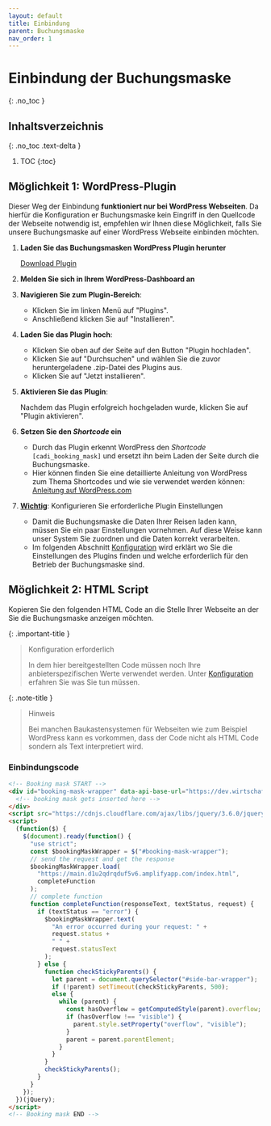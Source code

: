 ```yaml
---
layout: default
title: Einbindung
parent: Buchungsmaske
nav_order: 1
---
```


# Einbindung der Buchungsmaske
{: .no_toc }

## Inhaltsverzeichnis
{: .no_toc .text-delta }

1. TOC
{:toc}



## Möglichkeit 1: WordPress-Plugin

Dieser Weg der Einbindung **funktioniert nur bei WordPress Webseiten**. Da hierfür die Konfiguration er Buchungsmaske kein Eingriff in den Quellcode der Webseite notwendig ist, empfehlen wir Ihnen diese Möglichkeit, falls Sie unsere Buchungsmaske auf einer WordPress Webseite einbinden möchten.

1. **Laden Sie das Buchungsmasken WordPress Plugin herunter**
   
   [Download Plugin](https://github.com/Leon-1207/CADI-Documentation/raw/main/cadi-booking-mask.zip)

2. **Melden Sie sich in Ihrem WordPress-Dashboard an**

3. **Navigieren Sie zum Plugin-Bereich**:

   - Klicken Sie im linken Menü auf "Plugins". 
   - Anschließend klicken Sie auf "Installieren".

4. **Laden Sie das Plugin hoch**:

   - Klicken Sie oben auf der Seite auf den Button "Plugin hochladen".
   - Klicken Sie auf "Durchsuchen" und wählen Sie die zuvor heruntergeladene .zip-Datei des Plugins aus.
   - Klicken Sie auf "Jetzt installieren".

5. **Aktivieren Sie das Plugin**:

    Nachdem das Plugin erfolgreich hochgeladen wurde, klicken Sie auf "Plugin aktivieren".

6. **Setzen Sie den *Shortcode* ein**
   
   - Durch das Plugin erkennt WordPress den *Shortcode* `[cadi_booking_mask]` und ersetzt ihn beim Laden der Seite durch die Buchungsmaske.
   - Hier können finden Sie eine detaillierte Anleitung von WordPress zum Thema Shortcodes und wie sie verwendet werden können: [Anleitung auf WordPress.com](https://wordpress.com/de/support/wordpress-editor/bloecke/shortcode-block/)
  

7. **<u>Wichtig</u>**: Konfigurieren Sie erforderliche Plugin Einstellungen
   - Damit die Buchungsmaske die Daten Ihrer Reisen laden kann, müssen Sie ein paar Einstellungen vornehmen. Auf diese Weise kann unser System Sie zuordnen und die Daten korrekt verarbeiten.
   - Im folgenden Abschnitt [Konfiguration](/CADI-Documentation/buchungsmaske/Konfiguration) wird erklärt wo Sie die Einstellungen des Plugins finden und welche erforderlich für den Betrieb der Buchungsmaske sind.

## Möglichkeit 2: HTML Script

Kopieren Sie den folgenden HTML Code an die Stelle Ihrer Webseite an der Sie die Buchungsmaske anzeigen möchten.

{: .important-title }
> Konfiguration erforderlich
>
> In dem hier bereitgestellten Code müssen noch Ihre anbieterspezifischen Werte verwendet werden. Unter [Konfiguration](/CADI-Documentation/buchungsmaske/Konfiguration) erfahren Sie was Sie tun müssen.

{: .note-title }
> Hinweis
>
> Bei manchen Baukastensystemen für Webseiten wie zum Beispiel WordPress kann es vorkommen, dass der Code nicht als HTML Code sondern als Text interpretiert wird.

### Einbindungscode

```html
<!-- Booking mask START -->
<div id="booking-mask-wrapper" data-api-base-url="https://dev.wirtschaftswunder.digital" data-split-form-boxes="true">
  <!-- booking mask gets inserted here -->
</div>
<script src="https://cdnjs.cloudflare.com/ajax/libs/jquery/3.6.0/jquery.min.js" integrity="sha512-894YE6QWD5I59HgZOGReFYm4dnWc1Qt5NtvYSaNcOP+u1T9qYdvdihz0PPSiiqn/+/3e7Jo4EaG7TubfWGUrMQ==" crossorigin="anonymous" referrerpolicy="no-referrer"></script>
<script>
  (function($) {
    $(document).ready(function() {
      "use strict";
      const $bookingMaskWrapper = $("#booking-mask-wrapper");
      // send the request and get the response
      $bookingMaskWrapper.load(
        "https://main.d1u2qdrqduf5v6.amplifyapp.com/index.html",
        completeFunction
      );
      // complete function
      function completeFunction(responseText, textStatus, request) {
        if (textStatus == "error") {
          $bookingMaskWrapper.text(
            "An error occurred during your request: " +
            request.status +
            " " +
            request.statusText
          );
        } else {
          function checkStickyParents() {
            let parent = document.querySelector("#side-bar-wrapper");
            if (!parent) setTimeout(checkStickyParents, 500);
            else {
              while (parent) {
                const hasOverflow = getComputedStyle(parent).overflow;
                if (hasOverflow !== "visible") {
                  parent.style.setProperty("overflow", "visible");
                }
                parent = parent.parentElement;
              }
            }
          }
          checkStickyParents();
        }
      }
    });
  })(jQuery);
</script>
<!-- Booking mask END -->
```